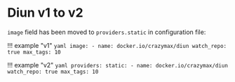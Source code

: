 # Diun v1 to v2

`image` field has been moved to `providers.static` in configuration file:

!!! example "v1"
    ```yaml
    image:
      - name: docker.io/crazymax/diun
        watch_repo: true
        max_tags: 10
    ```

!!! example "v2"
    ```yaml
    providers:
      static:
        - name: docker.io/crazymax/diun
          watch_repo: true
          max_tags: 10
    ```
